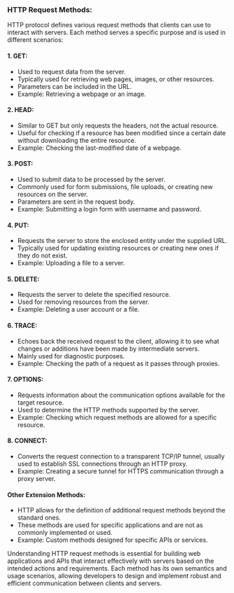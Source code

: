 ### HTTP Request Methods:

HTTP protocol defines various request methods that clients can use to interact with servers. Each method serves a specific purpose and is used in different scenarios:

#### 1. GET:
- Used to request data from the server.
- Typically used for retrieving web pages, images, or other resources.
- Parameters can be included in the URL.
- Example: Retrieving a webpage or an image.

#### 2. HEAD:
- Similar to GET but only requests the headers, not the actual resource.
- Useful for checking if a resource has been modified since a certain date without downloading the entire resource.
- Example: Checking the last-modified date of a webpage.

#### 3. POST:
- Used to submit data to be processed by the server.
- Commonly used for form submissions, file uploads, or creating new resources on the server.
- Parameters are sent in the request body.
- Example: Submitting a login form with username and password.

#### 4. PUT:
- Requests the server to store the enclosed entity under the supplied URL.
- Typically used for updating existing resources or creating new ones if they do not exist.
- Example: Uploading a file to a server.

#### 5. DELETE:
- Requests the server to delete the specified resource.
- Used for removing resources from the server.
- Example: Deleting a user account or a file.

#### 6. TRACE:
- Echoes back the received request to the client, allowing it to see what changes or additions have been made by intermediate servers.
- Mainly used for diagnostic purposes.
- Example: Checking the path of a request as it passes through proxies.

#### 7. OPTIONS:
- Requests information about the communication options available for the target resource.
- Used to determine the HTTP methods supported by the server.
- Example: Checking which request methods are allowed for a specific resource.

#### 8. CONNECT:
- Converts the request connection to a transparent TCP/IP tunnel, usually used to establish SSL connections through an HTTP proxy.
- Example: Creating a secure tunnel for HTTPS communication through a proxy server.

#### Other Extension Methods:
- HTTP allows for the definition of additional request methods beyond the standard ones.
- These methods are used for specific applications and are not as commonly implemented or used.
- Example: Custom methods designed for specific APIs or services.

Understanding HTTP request methods is essential for building web applications and APIs that interact effectively with servers based on the intended actions and requirements. Each method has its own semantics and usage scenarios, allowing developers to design and implement robust and efficient communication between clients and servers.